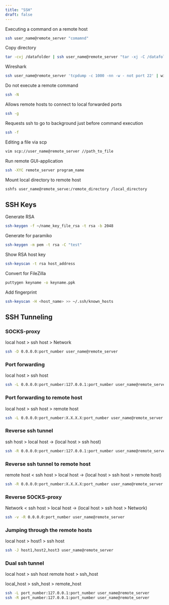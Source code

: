 ```yaml
---
title: "SSH"
draft: false
---
```


Executing a command on a remote host

```bash
ssh user_name@remote_server "comamnd"
```

Copy directory

```bash
tar -cvj /datafolder | ssh user_name@remote_server "tar -xj -C /datafolder"
```

Wireshark

```bash
ssh user_name@remote_server 'tcpdump -c 1000 -nn -w - not port 22' | wireshark -k –i
```

Do not execute a remote command

```bash
ssh -N
```

Allows remote hosts to connect to local forwarded ports

```bash
ssh -g
```

Requests ssh to go to background just before command execution

```bash
ssh -f
```

Editing a file via scp

```bash
vim scp://user_name@remote_server //path_to_file
```

Run remote GUI-application

```bash
ssh -XYC remote_server program_name
```

Mount local directory to remote host

```bash
sshfs user_name@remote_serve:/remote_directory /local_directory
```

## SSH Keys

Generate RSA

```bash
ssh-keygen -f ~/name_key_file_rsa -t rsa -b 2048
```

Generate for paramiko

```bash
ssh-keygen -m pem -t rsa -C "test"
```

Show RSA host key

```bash
ssh-keyscan -t rsa host_address
```

Convert for FileZilla

```bash
puttygen keyname -o keyname.ppk
```

Add fingerprint

```bash
ssh-keyscan -H <host_name> >> ~/.ssh/known_hosts
```

## SSH Tunneling

### SOCKS-proxy

local host > ssh host > Network

```bash
ssh -D 0.0.0.0:port_number user_name@remote_server
```

### Port forwarding

local host > ssh host

```bash
ssh -L 0.0.0.0:port_number:127.0.0.1:port_number user_name@remote_server
```

### Port forwarding to remote host

local host > ssh host > remote host

```bash
ssh -L 0.0.0.0:port_number:X.X.X.X:port_number user_name@remote_server
```

### Reverse ssh tunnel

ssh host > local host -> (local host > ssh host)

```bash
ssh -R 0.0.0.0:port_number:127.0.0.1:port_number user_name@remote_server
```

### Reverse ssh tunnel to remote host

remote host < ssh host > local host -> (local host > ssh host > remote host)

```bash
ssh -R 0.0.0.0:port_number:X.X.X.X:port_number user_name@remote_server
```

### Reverse SOCKS-proxy

Network < ssh host > local host -> (local host > ssh host > Network)

```bash
ssh -v -R 0.0.0.0:port_number user_name@remote_server
```

### Jumping through the remote hosts

local host > host1 > ssh host

```bash
ssh -J host1,host2,host3 user_name@remote_server
```

### Dual ssh tunnel

local host > ssh host
remote host > ssh_host

local_host > ssh_host > remote_host

```bash
ssh -L port_number:127.0.0.1:port_number user_name@remote_server
ssh -R port_number:127.0.0.1:port_number user_name@remote_server
```
